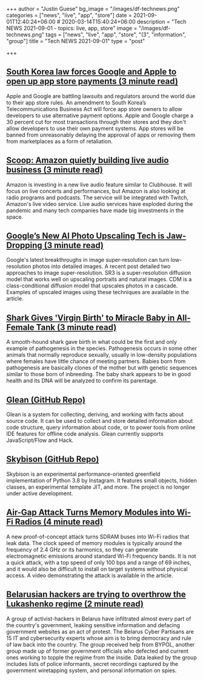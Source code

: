 +++
author = "Justin Guese"
bg_image = "/images/df-technews.png"
categories = ["news", "live", "app", "store"]
date = 2021-09-01T12:40:24+06:00 # 2020-03-14T15:40:24+06:00
description = "Tech NEWS 2021-09-01 - topics: live, app, store"
image = "/images/df-technews.png"
tags = ["news", "live", "app", "store", "(3", "information", "group"]
title = "Tech NEWS 2021-09-01"
type = "post"

+++

## [South Korea law forces Google and Apple to open up app store payments (3 minute read)](https://arstechnica.com/gadgets/2021/08/south-korea-law-forces-google-and-apple-to-open-up-app-store-payments/)

Apple and Google are battling lawsuits and regulators around the world due to their app store rules. An amendment to South Korea’s Telecommunications Business Act will force app store owners to allow developers to use alternative payment options. Apple and Google charge a 30 percent cut for most transactions through their stores and they don't allow developers to use their own payment systems. App stores will be banned from unreasonably delaying the approval of apps or removing them from marketplaces as a form of retaliation.

## [Scoop: Amazon quietly building live audio business (3 minute read)](https://www.axios.com/amazon-live-audio-clubhouse-competitor-ea0ead59-f6d3-49a0-a216-a4105e0338ba.html)

Amazon is investing in a new live audio feature similar to Clubhouse. It will focus on live concerts and performances, but Amazon is also looking at radio programs and podcasts. The service will be integrated with Twitch, Amazon's live video service. Live audio services have exploded during the pandemic and many tech companies have made big investments in the space.

## [Google’s New AI Photo Upscaling Tech is Jaw-Dropping (3 minute read)](https://petapixel.com/2021/08/30/googles-new-ai-photo-upscaling-tech-is-jaw-dropping/)

Google's latest breakthroughs in image super-resolution can turn low-resolution photos into detailed images. A recent post detailed two approaches to image super-resolution. SR3 is a super-resolution diffusion model that works well on upscaling portraits and natural images. CDM is a class-conditional diffusion model that upscales photos in a cascade. Examples of upscaled images using these techniques are available in the article.

## [Shark Gives 'Virgin Birth' to Miracle Baby in All-Female Tank (3 minute read)](https://interestingengineering.com/shark-gives-virgin-birth-to-miracle-baby-in-all-female-tank)

A smooth-hound shark gave birth in what could be the first and only example of pathogenesis in the species. Pathogenesis occurs in some other animals that normally reproduce sexually, usually in low-density populations where females have little chance of meeting partners. Babies born from pathogenesis are basically clones of the mother but with genetic sequences similar to those born of inbreeding. The baby shark appears to be in good health and its DNA will be analyzed to confirm its parentage.

## [Glean (GitHub Repo)](https://github.com/facebookincubator/glean)

Glean is a system for collecting, deriving, and working with facts about source code. It can be used to collect and store detailed information about code structure, query information about code, or to power tools from online IDE features for offline code analysis. Glean currently supports JavaScript/Flow and Hack.

## [Skybison (GitHub Repo)](https://github.com/facebookexperimental/skybison)

Skybison is an experimental performance-oriented greenfield implementation of Python 3.8 by Instagram. It features small objects, hidden classes, an experimental template JIT, and more. The project is no longer under active development.

## [Air-Gap Attack Turns Memory Modules into Wi-Fi Radios (4 minute read)](https://threatpost.com/air-gap-attack-turns-memory-wifi/162358/)

A new proof-of-concept attack turns SDRAM buses into Wi-Fi radios that leak data. The clock speed of memory modules is typically around the frequency of 2.4 GHz or its harmonics, so they can generate electromagnetic emissions around standard Wi-Fi frequency bands. It is not a quick attack, with a top speed of only 100 bps and a range of 69 inches, and it would also be difficult to install on target systems without physical access. A video demonstrating the attack is available in the article.

## [Belarusian hackers are trying to overthrow the Lukashenko regime (2 minute read)](https://www.engadget.com/belarusian-hackers-overthrow-lukashenko-government-200457163.html)

A group of activist-hackers in Belarus have infiltrated almost every part of the country's government, leaking sensitive information and defacing government websites as an act of protest. The Belarus Cyber Partisans are 15 IT and cybersecurity experts whose aim is to bring democracy and rule of law back into the country. The group received help from BYPOL, another group made up of former government officials who defected and current ones working to topple the regime from the inside. Data leaked by the group includes lists of police informants, secret recordings captured by the government wiretapping system, and personal information on spies.

